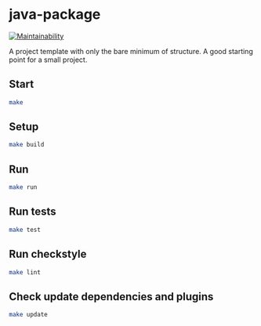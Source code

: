 # java-package
[![Maintainability](https://api.codeclimate.com/v1/badges/5ca735f18129f60c3536/maintainability)](https://codeclimate.com/github/igggiRUS/java-project-61/maintainability)

A project template with only the bare minimum of structure. A good starting point for a small project. 

## Start

```sh
make
```

## Setup
```sh
make build
```

## Run
```sh
make run
```

## Run tests
```sh
make test
```

## Run checkstyle
```sh
make lint
```

## Check update dependencies and plugins
```sh
make update
```
